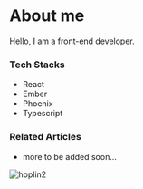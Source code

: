 <h1 style="border: none">About me</h1>

Hello, I am a front-end developer.

### Tech Stacks

- React
- Ember
- Phoenix
- Typescript

### Related Articles

- more to be added soon...

![hoplin2](https://user-images.githubusercontent.com/24693481/115010313-8900e480-9ead-11eb-9e64-697a2ebf925b.gif)
